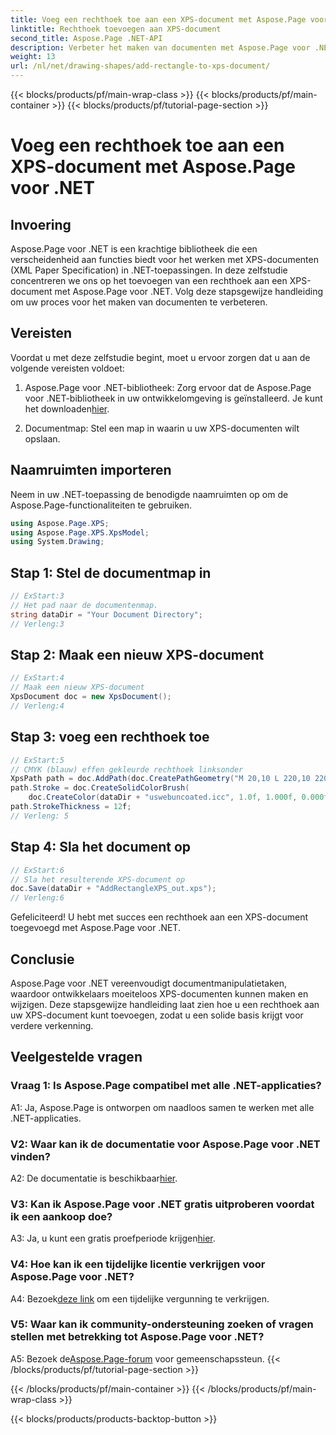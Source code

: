 ```yaml
---
title: Voeg een rechthoek toe aan een XPS-document met Aspose.Page voor .NET
linktitle: Rechthoek toevoegen aan XPS-document
second_title: Aspose.Page .NET-API
description: Verbeter het maken van documenten met Aspose.Page voor .NET. Leer hoe u rechthoeken aan XPS-documenten toevoegt in deze stapsgewijze zelfstudie.
weight: 13
url: /nl/net/drawing-shapes/add-rectangle-to-xps-document/
---
```


{{< blocks/products/pf/main-wrap-class >}}
{{< blocks/products/pf/main-container >}}
{{< blocks/products/pf/tutorial-page-section >}}

# Voeg een rechthoek toe aan een XPS-document met Aspose.Page voor .NET

## Invoering

Aspose.Page voor .NET is een krachtige bibliotheek die een verscheidenheid aan functies biedt voor het werken met XPS-documenten (XML Paper Specification) in .NET-toepassingen. In deze zelfstudie concentreren we ons op het toevoegen van een rechthoek aan een XPS-document met Aspose.Page voor .NET. Volg deze stapsgewijze handleiding om uw proces voor het maken van documenten te verbeteren.

## Vereisten

Voordat u met deze zelfstudie begint, moet u ervoor zorgen dat u aan de volgende vereisten voldoet:

1.  Aspose.Page voor .NET-bibliotheek: Zorg ervoor dat de Aspose.Page voor .NET-bibliotheek in uw ontwikkelomgeving is geïnstalleerd. Je kunt het downloaden[hier](https://releases.aspose.com/page/net/).

2. Documentmap: Stel een map in waarin u uw XPS-documenten wilt opslaan.

## Naamruimten importeren

Neem in uw .NET-toepassing de benodigde naamruimten op om de Aspose.Page-functionaliteiten te gebruiken.

```csharp
using Aspose.Page.XPS;
using Aspose.Page.XPS.XpsModel;
using System.Drawing;
```

## Stap 1: Stel de documentmap in

```csharp
// ExStart:3
// Het pad naar de documentenmap.
string dataDir = "Your Document Directory";
// Verleng:3
```

## Stap 2: Maak een nieuw XPS-document

```csharp
// ExStart:4
// Maak een nieuw XPS-document
XpsDocument doc = new XpsDocument();
// Verleng:4
```

## Stap 3: voeg een rechthoek toe

```csharp
// ExStart:5
// CMYK (blauw) effen gekleurde rechthoek linksonder
XpsPath path = doc.AddPath(doc.CreatePathGeometry("M 20,10 L 220,10 220,100 20,100 Z"));
path.Stroke = doc.CreateSolidColorBrush(
    doc.CreateColor(dataDir + "uswebuncoated.icc", 1.0f, 1.000f, 0.000f, 0.000f, 0.000f));
path.StrokeThickness = 12f;
// Verleng: 5
```

## Stap 4: Sla het document op

```csharp
// ExStart:6
// Sla het resulterende XPS-document op
doc.Save(dataDir + "AddRectangleXPS_out.xps");
// Verleng:6
```

Gefeliciteerd! U hebt met succes een rechthoek aan een XPS-document toegevoegd met Aspose.Page voor .NET.

## Conclusie

Aspose.Page voor .NET vereenvoudigt documentmanipulatietaken, waardoor ontwikkelaars moeiteloos XPS-documenten kunnen maken en wijzigen. Deze stapsgewijze handleiding laat zien hoe u een rechthoek aan uw XPS-document kunt toevoegen, zodat u een solide basis krijgt voor verdere verkenning.

## Veelgestelde vragen

### Vraag 1: Is Aspose.Page compatibel met alle .NET-applicaties?

A1: Ja, Aspose.Page is ontworpen om naadloos samen te werken met alle .NET-applicaties.

### V2: Waar kan ik de documentatie voor Aspose.Page voor .NET vinden?

 A2: De documentatie is beschikbaar[hier](https://reference.aspose.com/page/net/).

### V3: Kan ik Aspose.Page voor .NET gratis uitproberen voordat ik een aankoop doe?

 A3: Ja, u kunt een gratis proefperiode krijgen[hier](https://releases.aspose.com/).

### V4: Hoe kan ik een tijdelijke licentie verkrijgen voor Aspose.Page voor .NET?

 A4: Bezoek[deze link](https://purchase.aspose.com/temporary-license/) om een tijdelijke vergunning te verkrijgen.

### V5: Waar kan ik community-ondersteuning zoeken of vragen stellen met betrekking tot Aspose.Page voor .NET?

 A5: Bezoek de[Aspose.Page-forum](https://forum.aspose.com/c/page/39) voor gemeenschapssteun.
{{< /blocks/products/pf/tutorial-page-section >}}

{{< /blocks/products/pf/main-container >}}
{{< /blocks/products/pf/main-wrap-class >}}

{{< blocks/products/products-backtop-button >}}
